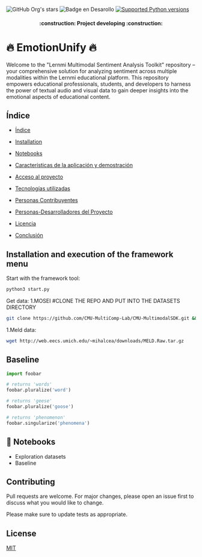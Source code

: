 ![GitHub Org's stars](https://img.shields.io/github/stars/EjbejaranosAI?style=social)
![Badge en Desarollo](https://img.shields.io/badge/STATUS-EN%20DESAROLLO-green)
[![Supported Python versions](https://img.shields.io/pypi/pyversions/ait-bsc.svg?logo=python&logoColor=FFE873)](https://pypi.org/project/ait-bsc/)


<h4 align="center">
:construction: Project developing :construction:
</h4>



# 🔥 EmotionUnify 🔥

Welcome to the "Lernmi Multimodal Sentiment Analysis Toolkit" repository – your comprehensive solution for analyzing sentiment across multiple modalities within the Lernmi educational platform. This repository empowers educational professionals, students, and developers to harness the power of textual audio and visual data to gain deeper insights into the emotional aspects of educational content.


## Índice

* [Índice](#índice)

* [Installation](#Installation)

* [Notebooks](#Notbooks)

* [Características de la aplicación y demostración](#Características-de-la-aplicación-y-demostración)

* [Acceso al proyecto](#acceso-proyecto)

* [Tecnologías utilizadas](#tecnologías-utilizadas)

* [Personas Contribuyentes](#personas-contribuyentes)

* [Personas-Desarrolladores del Proyecto](#personas-desarrolladores)

* [Licencia](#licencia)

* [Conclusión](#conclusión)




## Installation and execution of the framework menu


Start with the framework tool:

```bash
python3 start.py
```

Get data:
1.MOSEI     #CLONE THE REPO AND PUT INTO THE DATASETS DIRECTORY

```BASH
git clone https://github.com/CMU-MultiComp-Lab/CMU-MultimodalSDK.git && mv CMU-MultimodalSDK src/datasets/

```

1.Meld data:
```bash
wget http://web.eecs.umich.edu/~mihalcea/downloads/MELD.Raw.tar.gz
```

## Baseline

```python
import foobar

# returns 'words'
foobar.pluralize('word')

# returns 'geese'
foobar.pluralize('goose')

# returns 'phenomenon'
foobar.singularize('phenomena')
```
## 🐙 Notebooks 
- Exploration datasets
- Baseline

## Contributing

Pull requests are welcome. For major changes, please open an issue first
to discuss what you would like to change.

Please make sure to update tests as appropriate.

## License

[MIT](https://choosealicense.com/licenses/mit/)
